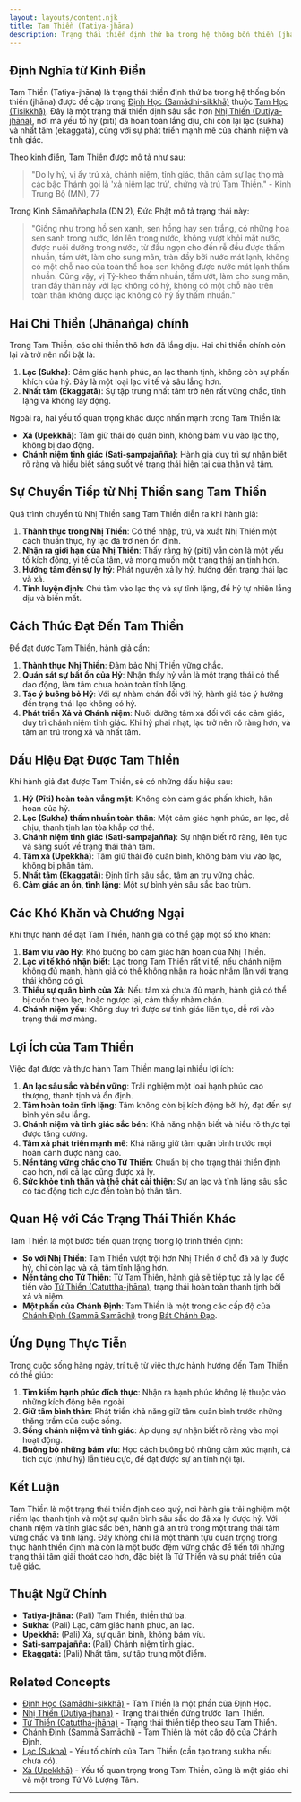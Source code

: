 ```yaml
---
layout: layouts/content.njk
title: Tam Thiền (Tatiya-jhāna)
description: Trạng thái thiền định thứ ba trong hệ thống bốn thiền (jhana), đặc trưng bởi sự xả ly hỷ, chỉ còn lạc và nhất tâm, cùng với chánh niệm tỉnh giác.
---
```


## Định Nghĩa từ Kinh Điển

Tam Thiền (Tatiya-jhāna) là trạng thái thiền định thứ ba trong hệ thống bốn thiền (jhāna) được đề cập trong [Định Học (Samādhi-sikkhā)](/content/dinh-hoc/) thuộc [Tam Học (Tisikkhā)](/content/tam-hoc/). Đây là một trạng thái thiền định sâu sắc hơn [Nhị Thiền (Dutiya-jhāna)](/content/nhi-thien/), nơi mà yếu tố hỷ (pīti) đã hoàn toàn lắng dịu, chỉ còn lại lạc (sukha) và nhất tâm (ekaggatā), cùng với sự phát triển mạnh mẽ của chánh niệm và tỉnh giác.

Theo kinh điển, Tam Thiền được mô tả như sau:

> "Do ly hỷ, vị ấy trú xả, chánh niệm, tỉnh giác, thân cảm sự lạc thọ mà các bậc Thánh gọi là 'xả niệm lạc trú', chứng và trú Tam Thiền." - Kinh Trung Bộ (MN), 77

Trong Kinh Sāmaññaphala (DN 2), Đức Phật mô tả trạng thái này:
> "Giống như trong hồ sen xanh, sen hồng hay sen trắng, có những hoa sen sanh trong nước, lớn lên trong nước, không vượt khỏi mặt nước, được nuôi dưỡng trong nước, từ đầu ngọn cho đến rễ đều được thấm nhuần, tẩm ướt, làm cho sung mãn, tràn đầy bởi nước mát lạnh, không có một chỗ nào của toàn thể hoa sen không được nước mát lạnh thấm nhuần. Cũng vậy, vị Tỷ-kheo thấm nhuần, tẩm ướt, làm cho sung mãn, tràn đầy thân này với lạc không có hỷ, không có một chỗ nào trên toàn thân không được lạc không có hỷ ấy thấm nhuần."

## Hai Chi Thiền (Jhānaṅga) chính

Trong Tam Thiền, các chi thiền thô hơn đã lắng dịu. Hai chi thiền chính còn lại và trở nên nổi bật là:

1.  **Lạc (Sukha)**: Cảm giác hạnh phúc, an lạc thanh tịnh, không còn sự phấn khích của hỷ. Đây là một loại lạc vi tế và sâu lắng hơn.
2.  **Nhất tâm (Ekaggatā)**: Sự tập trung nhất tâm trở nên rất vững chắc, tĩnh lặng và không lay động.

Ngoài ra, hai yếu tố quan trọng khác được nhấn mạnh trong Tam Thiền là:
*   **Xả (Upekkhā)**: Tâm giữ thái độ quân bình, không bám víu vào lạc thọ, không bị dao động.
*   **Chánh niệm tỉnh giác (Sati-sampajañña)**: Hành giả duy trì sự nhận biết rõ ràng và hiểu biết sáng suốt về trạng thái hiện tại của thân và tâm.

## Sự Chuyển Tiếp từ Nhị Thiền sang Tam Thiền

Quá trình chuyển từ Nhị Thiền sang Tam Thiền diễn ra khi hành giả:

1.  **Thành thục trong Nhị Thiền**: Có thể nhập, trú, và xuất Nhị Thiền một cách thuần thục, hỷ lạc đã trở nên ổn định.
2.  **Nhận ra giới hạn của Nhị Thiền**: Thấy rằng hỷ (pīti) vẫn còn là một yếu tố kích động, vi tế của tâm, và mong muốn một trạng thái an tịnh hơn.
3.  **Hướng tâm đến sự ly hỷ**: Phát nguyện xả ly hỷ, hướng đến trạng thái lạc và xả.
4.  **Tinh luyện định**: Chú tâm vào lạc thọ và sự tĩnh lặng, để hỷ tự nhiên lắng dịu và biến mất.

## Cách Thức Đạt Đến Tam Thiền

Để đạt được Tam Thiền, hành giả cần:

1.  **Thành thục Nhị Thiền**: Đảm bảo Nhị Thiền vững chắc.
2.  **Quán sát sự bất ổn của Hỷ**: Nhận thấy hỷ vẫn là một trạng thái có thể dao động, làm tâm chưa hoàn toàn tĩnh lặng.
3.  **Tác ý buông bỏ Hỷ**: Với sự nhàm chán đối với hỷ, hành giả tác ý hướng đến trạng thái lạc không có hỷ.
4.  **Phát triển Xả và Chánh niệm**: Nuôi dưỡng tâm xả đối với các cảm giác, duy trì chánh niệm tỉnh giác. Khi hỷ phai nhạt, lạc trở nên rõ ràng hơn, và tâm an trú trong xả và nhất tâm.

## Dấu Hiệu Đạt Được Tam Thiền

Khi hành giả đạt được Tam Thiền, sẽ có những dấu hiệu sau:

1.  **Hỷ (Pīti) hoàn toàn vắng mặt**: Không còn cảm giác phấn khích, hân hoan của hỷ.
2.  **Lạc (Sukha) thấm nhuần toàn thân**: Một cảm giác hạnh phúc, an lạc, dễ chịu, thanh tịnh lan tỏa khắp cơ thể.
3.  **Chánh niệm tỉnh giác (Sati-sampajañña)**: Sự nhận biết rõ ràng, liên tục và sáng suốt về trạng thái thân tâm.
4.  **Tâm xả (Upekkhā)**: Tâm giữ thái độ quân bình, không bám víu vào lạc, không bị phân tâm.
5.  **Nhất tâm (Ekaggatā)**: Định tĩnh sâu sắc, tâm an trụ vững chắc.
6.  **Cảm giác an ổn, tĩnh lặng**: Một sự bình yên sâu sắc bao trùm.

## Các Khó Khăn và Chướng Ngại

Khi thực hành để đạt Tam Thiền, hành giả có thể gặp một số khó khăn:

1.  **Bám víu vào Hỷ**: Khó buông bỏ cảm giác hân hoan của Nhị Thiền.
2.  **Lạc vi tế khó nhận biết**: Lạc trong Tam Thiền rất vi tế, nếu chánh niệm không đủ mạnh, hành giả có thể không nhận ra hoặc nhầm lẫn với trạng thái không có gì.
3.  **Thiếu sự quân bình của Xả**: Nếu tâm xả chưa đủ mạnh, hành giả có thể bị cuốn theo lạc, hoặc ngược lại, cảm thấy nhàm chán.
4.  **Chánh niệm yếu**: Không duy trì được sự tỉnh giác liên tục, dễ rơi vào trạng thái mơ màng.

## Lợi Ích của Tam Thiền

Việc đạt được và thực hành Tam Thiền mang lại nhiều lợi ích:

1.  **An lạc sâu sắc và bền vững**: Trải nghiệm một loại hạnh phúc cao thượng, thanh tịnh và ổn định.
2.  **Tâm hoàn toàn tĩnh lặng**: Tâm không còn bị kích động bởi hỷ, đạt đến sự bình yên sâu lắng.
3.  **Chánh niệm và tỉnh giác sắc bén**: Khả năng nhận biết và hiểu rõ thực tại được tăng cường.
4.  **Tâm xả phát triển mạnh mẽ**: Khả năng giữ tâm quân bình trước mọi hoàn cảnh được nâng cao.
5.  **Nền tảng vững chắc cho Tứ Thiền**: Chuẩn bị cho trạng thái thiền định cao hơn, nơi cả lạc cũng được xả ly.
6.  **Sức khỏe tinh thần và thể chất cải thiện**: Sự an lạc và tĩnh lặng sâu sắc có tác động tích cực đến toàn bộ thân tâm.

## Quan Hệ với Các Trạng Thái Thiền Khác

Tam Thiền là một bước tiến quan trọng trong lộ trình thiền định:

-   **So với Nhị Thiền**: Tam Thiền vượt trội hơn Nhị Thiền ở chỗ đã xả ly được hỷ, chỉ còn lạc và xả, tâm tĩnh lặng hơn.
-   **Nền tảng cho Tứ Thiền**: Từ Tam Thiền, hành giả sẽ tiếp tục xả ly lạc để tiến vào [Tứ Thiền (Catuttha-jhāna)](/content/tu-thien/), trạng thái hoàn toàn thanh tịnh bởi xả và niệm.
-   **Một phần của Chánh Định**: Tam Thiền là một trong các cấp độ của [Chánh Định (Sammā Samādhi)](/content/chanh-dinh/) trong [Bát Chánh Đạo](/content/batchanhdao/).

## Ứng Dụng Thực Tiễn

Trong cuộc sống hàng ngày, trí tuệ từ việc thực hành hướng đến Tam Thiền có thể giúp:

1.  **Tìm kiếm hạnh phúc đích thực**: Nhận ra hạnh phúc không lệ thuộc vào những kích động bên ngoài.
2.  **Giữ tâm bình thản**: Phát triển khả năng giữ tâm quân bình trước những thăng trầm của cuộc sống.
3.  **Sống chánh niệm và tỉnh giác**: Áp dụng sự nhận biết rõ ràng vào mọi hoạt động.
4.  **Buông bỏ những bám víu**: Học cách buông bỏ những cảm xúc mạnh, cả tích cực (như hỷ) lẫn tiêu cực, để đạt được sự an tĩnh nội tại.

## Kết Luận

Tam Thiền là một trạng thái thiền định cao quý, nơi hành giả trải nghiệm một niềm lạc thanh tịnh và một sự quân bình sâu sắc do đã xả ly được hỷ. Với chánh niệm và tỉnh giác sắc bén, hành giả an trú trong một trạng thái tâm vững chắc và tĩnh lặng. Đây không chỉ là một thành tựu quan trọng trong thực hành thiền định mà còn là một bước đệm vững chắc để tiến tới những trạng thái tâm giải thoát cao hơn, đặc biệt là Tứ Thiền và sự phát triển của tuệ giác.

## Thuật Ngữ Chính

-   **Tatiya-jhāna:** (Pali) Tam Thiền, thiền thứ ba.
-   **Sukha:** (Pali) Lạc, cảm giác hạnh phúc, an lạc.
-   **Upekkhā:** (Pali) Xả, sự quân bình, không bám víu.
-   **Sati-sampajañña:** (Pali) Chánh niệm tỉnh giác.
-   **Ekaggatā:** (Pali) Nhất tâm, sự tập trung một điểm.

## Related Concepts

-   [Định Học (Samādhi-sikkhā)](/content/dinh-hoc/) - Tam Thiền là một phần của Định Học.
-   [Nhị Thiền (Dutiya-jhāna)](/content/nhi-thien/) - Trạng thái thiền đứng trước Tam Thiền.
-   [Tứ Thiền (Catuttha-jhāna)](/content/tu-thien/) - Trạng thái thiền tiếp theo sau Tam Thiền.
-   [Chánh Định (Sammā Samādhi)](/content/chanh-dinh/) - Tam Thiền là một cấp độ của Chánh Định.
-   [Lạc (Sukha)](/content/sukha/) - Yếu tố chính của Tam Thiền (cần tạo trang sukha nếu chưa có).
-   [Xả (Upekkhā)](/content/xa-giac-chi/) - Yếu tố quan trọng trong Tam Thiền, cũng là một giác chi và một trong Tứ Vô Lượng Tâm.

--- 